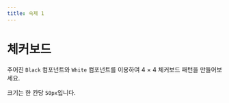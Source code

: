 ```yaml
---
title: 숙제 1
---
```


# 체커보드
주어진 `Black` 컴포넌트와 `White` 컴포넌트를 이용하여 4 × 4 체커보드 패턴을 만들어보세요.

크기는 한 칸당 `50px`입니다.
